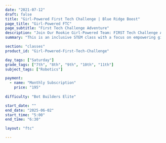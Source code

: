 ```yaml
---
date: "2021-07-12"
draft: false
title: "Girl-Powered First Tech Challenge | Blue Ridge Boost"
page_title: "Girl-Powered FTC"
page_subtitle: "First Tech Challenge Adventure"
description: "Join Our Rookie Girl-Powered Team: FIRST Tech Challenge Adventure Awaits!"
summary: "This is an inclusive STEM class with a focus on empowering girls. While all genders are welcome and encouraged to participate, we strive to maintain a majority female enrollment to address historical underrepresentation in STEM fields. Our goal is to create a supportive environment that inspires girls to explore and excel in science, technology, engineering, and mathematics."

section: "classes"
product_id: "Girl-Powered-First-Tech-Challenge"

day_tags: ["Saturday"]
grade_tags: ["7th", "8th", "9th", "10th", "11th"]
subject_tags: ["Robotics"]

payment:
  - name: "Monthly Subscription"
    price: "195"
  
difficulty: "Bot Builders Elite"

start_date: ""
end_date: "2025-06-02"
start_time: "5:00"
end_time: "6:30"

layout: "ftc"

---
```


